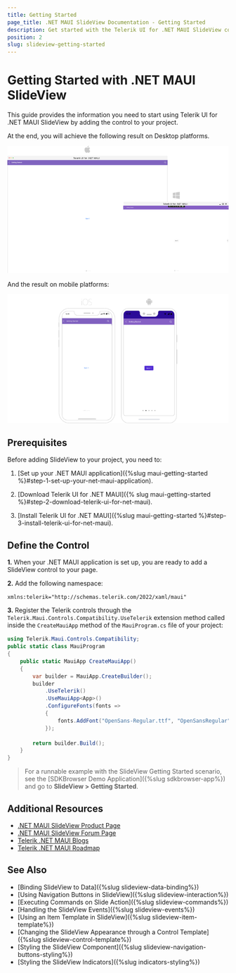 ```yaml
---
title: Getting Started
page_title: .NET MAUI SlideView Documentation - Getting Started
description: Get started with the Telerik UI for .NET MAUI SlideView control and add the control to your .NET MAUI project.
position: 2
slug: slideview-getting-started
---
```


# Getting Started with .NET MAUI SlideView

This guide provides the information you need to start using Telerik UI for .NET MAUI SlideView by adding the control to your project.

At the end, you will achieve the following result on Desktop platforms.

![.NET MAUI SlideView Getting Started](images/slideview-gettingstarted-desktop.png)

And the result on mobile platforms:

![.NET MAUI SlideView Getting Started](images/slideview-gettingstarted-mobile.png)


## Prerequisites

Before adding SlideView to your project, you need to:

1. [Set up your .NET MAUI application]({%slug maui-getting-started %}#step-1-set-up-your-net-maui-application).

1. [Download Telerik UI for .NET MAUI]({% slug maui-getting-started %}#step-2-download-telerik-ui-for-net-maui).

1. [Install Telerik UI for .NET MAUI]({%slug maui-getting-started %}#step-3-install-telerik-ui-for-net-maui).

## Define the Control

**1.** When your .NET MAUI application is set up, you are ready to add a SlideView control to your page.

 <snippet id='slideview-getting-started-xaml' />

**2.** Add the following namespace:

```XAML
xmlns:telerik="http://schemas.telerik.com/2022/xaml/maui"
```

**3.** Register the Telerik controls through the `Telerik.Maui.Controls.Compatibility.UseTelerik` extension method called inside the `CreateMauiApp` method of the `MauiProgram.cs` file of your project:

```C#
using Telerik.Maui.Controls.Compatibility;
public static class MauiProgram
{
	public static MauiApp CreateMauiApp()
	{
		var builder = MauiApp.CreateBuilder();
		builder
			.UseTelerik()
			.UseMauiApp<App>()
			.ConfigureFonts(fonts =>
			{
				fonts.AddFont("OpenSans-Regular.ttf", "OpenSansRegular");
			});

		return builder.Build();
	}
}           
```
> For a runnable example with the SlideView Getting Started scenario, see the [SDKBrowser Demo Application]({%slug sdkbrowser-app%}) and go to **SlideView > Getting Started**.

## Additional Resources

- [.NET MAUI SlideView Product Page](https://www.telerik.com/maui-ui/slideview)
- [.NET MAUI SlideView Forum Page](https://www.telerik.com/forums/maui?tagId=2058)
- [Telerik .NET MAUI Blogs](https://www.telerik.com/blogs/mobile-net-maui)
- [Telerik .NET MAUI Roadmap](https://www.telerik.com/support/whats-new/maui-ui/roadmap)

## See Also

- [Binding SlideView to Data]({%slug slideview-data-binding%})
- [Using Navigation Buttons in SlideView]({%slug slideview-interaction%})
- [Executing Commands on Slide Action]({%slug slideview-commands%})
- [Handling the SlideView Events]({%slug slideview-events%})
- [Using an Item Template in SlideView]({%slug slideview-item-template%})
- [Changing the SlideView Appearance through a Control Template]({%slug slideview-control-template%})
- [Styling the SlideView Component]({%slug slideview-navigation-buttons-styling%})
- [Styling the SlideView Indicators]({%slug indicators-styling%})